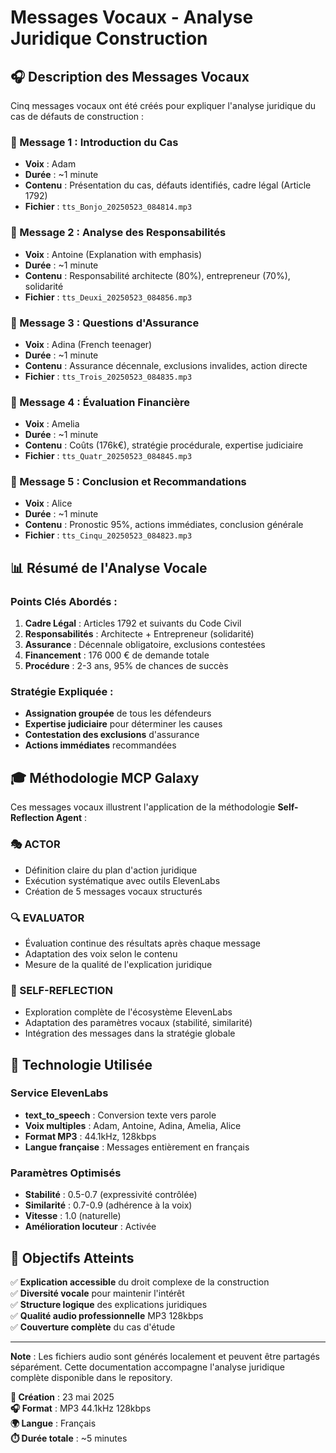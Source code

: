 # Messages Vocaux - Analyse Juridique Construction

## 🎧 Description des Messages Vocaux

Cinq messages vocaux ont été créés pour expliquer l'analyse juridique du cas de défauts de construction :

### 🎤 Message 1 : Introduction du Cas
- **Voix** : Adam
- **Durée** : ~1 minute
- **Contenu** : Présentation du cas, défauts identifiés, cadre légal (Article 1792)
- **Fichier** : `tts_Bonjo_20250523_084814.mp3`

### 🎤 Message 2 : Analyse des Responsabilités
- **Voix** : Antoine (Explanation with emphasis)
- **Durée** : ~1 minute
- **Contenu** : Responsabilité architecte (80%), entrepreneur (70%), solidarité
- **Fichier** : `tts_Deuxi_20250523_084856.mp3`

### 🎤 Message 3 : Questions d'Assurance
- **Voix** : Adina (French teenager)
- **Durée** : ~1 minute
- **Contenu** : Assurance décennale, exclusions invalides, action directe
- **Fichier** : `tts_Trois_20250523_084835.mp3`

### 🎤 Message 4 : Évaluation Financière
- **Voix** : Amelia
- **Durée** : ~1 minute
- **Contenu** : Coûts (176k€), stratégie procédurale, expertise judiciaire
- **Fichier** : `tts_Quatr_20250523_084845.mp3`

### 🎤 Message 5 : Conclusion et Recommandations
- **Voix** : Alice
- **Durée** : ~1 minute
- **Contenu** : Pronostic 95%, actions immédiates, conclusion générale
- **Fichier** : `tts_Cinqu_20250523_084823.mp3`

## 📊 Résumé de l'Analyse Vocale

### Points Clés Abordés :
1. **Cadre Légal** : Articles 1792 et suivants du Code Civil
2. **Responsabilités** : Architecte + Entrepreneur (solidarité)
3. **Assurance** : Décennale obligatoire, exclusions contestées
4. **Financement** : 176 000 € de demande totale
5. **Procédure** : 2-3 ans, 95% de chances de succès

### Stratégie Expliquée :
- **Assignation groupée** de tous les défendeurs
- **Expertise judiciaire** pour déterminer les causes
- **Contestation des exclusions** d'assurance
- **Actions immédiates** recommandées

## 🎓 Méthodologie MCP Galaxy

Ces messages vocaux illustrent l'application de la méthodologie **Self-Reflection Agent** :

### 🎭 ACTOR
- Définition claire du plan d'action juridique
- Exécution systématique avec outils ElevenLabs
- Création de 5 messages vocaux structurés

### 🔍 EVALUATOR
- Évaluation continue des résultats après chaque message
- Adaptation des voix selon le contenu
- Mesure de la qualité de l'explication juridique

### 🤔 SELF-REFLECTION
- Exploration complète de l'écosystème ElevenLabs
- Adaptation des paramètres vocaux (stabilité, similarité)
- Intégration des messages dans la stratégie globale

## 📱 Technologie Utilisée

### Service ElevenLabs
- **text_to_speech** : Conversion texte vers parole
- **Voix multiples** : Adam, Antoine, Adina, Amelia, Alice
- **Format MP3** : 44.1kHz, 128kbps
- **Langue française** : Messages entièrement en français

### Paramètres Optimisés
- **Stabilité** : 0.5-0.7 (expressivité contrôlée)
- **Similarité** : 0.7-0.9 (adhérence à la voix)
- **Vitesse** : 1.0 (naturelle)
- **Amélioration locuteur** : Activée

## 🎯 Objectifs Atteints

✅ **Explication accessible** du droit complexe de la construction  
✅ **Diversité vocale** pour maintenir l'intérêt  
✅ **Structure logique** des explications juridiques  
✅ **Qualité audio professionnelle** MP3 128kbps  
✅ **Couverture complète** du cas d'étude  

---

**Note** : Les fichiers audio sont générés localement et peuvent être partagés séparément. Cette documentation accompagne l'analyse juridique complète disponible dans le repository.

**📅 Création** : 23 mai 2025  
**🎧 Format** : MP3 44.1kHz 128kbps  
**🌍 Langue** : Français  
**⏱️ Durée totale** : ~5 minutes